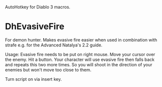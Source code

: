 AutoHotkey for Diablo 3 macros.

# DhEvasiveFire

For demon hunter. Makes evasive fire easier when used in combination with strafe e.g. for the Advanced Natalya's 2.2 guide.

Usage: Evasive fire needs to be put on right mouse. Move your cursor over the enemy. Hit a button. Your character will use evasive fire then falls back and repeats this two more times. So you will shoot in the direction of your enemies but won't move too close to them.

Turn script on via insert key.
